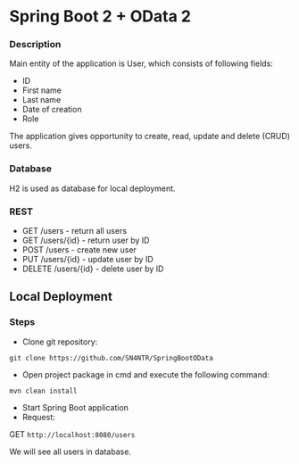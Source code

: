# Spring Boot 2 + OData 2

### Description
Main entity of the application is User, which consists of following fields:

* ID
* First name
* Last name
* Date of creation
* Role

The application gives opportunity to create, read, update and delete (CRUD) users.

### Database
H2 is used as database for local deployment.

### REST

* GET /users - return all users
* GET /users/{id} - return user by ID
* POST /users - create new user
* PUT /users/{id} - update user by ID
* DELETE /users/{id} - delete user by ID

Local Deployment
-------
### Steps

* Clone git repository:

`git clone https://github.com/SN4NTR/SpringBootOData`

* Open project package in cmd and execute the following command:

`mvn clean install`

* Start Spring Boot application
* Request:

GET `http://localhost:8080/users`

We will see all users in database.